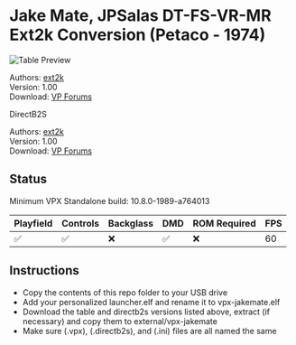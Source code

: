# Jake Mate, JPSalas DT-FS-VR-MR Ext2k Conversion (Petaco - 1974)

![Table Preview](https://vpuniverse.com/screenshots/monthly_2024_10/Desktop.png.9efedcda4483b49cd7c6a32128499ea4.png)

Authors: [ext2k](https://vpuniverse.com/profile/55948-ext2k/)  
Version: 1.00  
Download: [VP Forums](https://vpuniverse.com/files/file/22035-jake-mate-petaco-1974-jpsalas-dt-fs-vr-mr-ext2k-conversion/)

DirectB2S

Authors: [ext2k](https://vpuniverse.com/profile/55948-ext2k/)  
Version: 1.00  
Download: [VP Forums](https://vpuniverse.com/files/file/22035-jake-mate-petaco-1974-jpsalas-dt-fs-vr-mr-ext2k-conversion/)



## Status 

Minimum VPX Standalone build: 10.8.0-1989-a764013

| Playfield | Controls | Backglass | DMD | ROM Required | FPS | 
|-----------|----------|-----------|-----|--------------|-----|
| :white_check_mark: | :white_check_mark: | :x: | :white_check_mark: | :x: | 60 |

## Instructions

- Copy the contents of this repo folder to your USB drive
- Add your personalized launcher.elf and rename it to vpx-jakemate.elf
- Download the table and directb2s versions listed above, extract (if necessary) and copy them to external/vpx-jakemate
- Make sure (.vpx), (.directb2s), and (.ini) files are all named the same